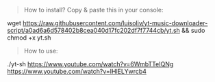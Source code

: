 >How to install?
Copy & paste this in your console:

wget https://raw.githubusercontent.com/luisoliv/yt-music-downloader-script/a0ad6a6d578402b8cea040d17fc202df7f7744cb/yt.sh && sudo chmod +x yt.sh

>How to use: 


./yt-sh https://www.youtube.com/watch?v=6WmbTTeIQNg https://www.youtube.com/watch?v=IHlELYwrcb4
